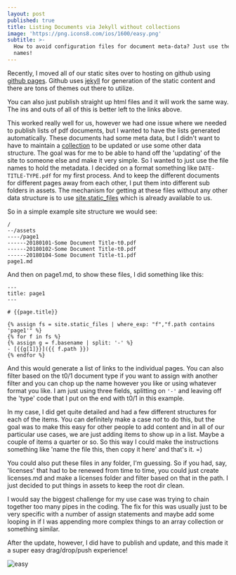```yaml
---
layout: post
published: true
title: Listing Documents via Jekyll without collections
image: 'https://png.icons8.com/ios/1600/easy.png'
subtitle: >-
  How to avoid configuration files for document meta-data? Just use the file
  names!
---
```

Recently, I moved all of our static sites over to hosting on github using [github pages](https://pages.github.com/). Github uses [jekyll](https://jekyllrb.com/docs/home/) for generation of the static content and there are tons of themes out there to utilize.

You can also just publish straight up html files and it will work the same way. The ins and outs of all of this is better left to the links above.

This worked really well for us, however we had one issue where we needed to publish lists of pdf documents, but I wanted to have the lists generated automatically. These documents had some meta data, but I didn't want to have to maintain a [collection](https://jekyllrb.com/docs/collections/) to be updated or use some other data structure. The goal was for me to be able to hand off the 'updating' of the site to someone else and make it very simple. So I wanted to just use the file names to hold the metadata. I decided on a format something like `DATE-TITLE-TYPE.pdf` for my first process. And to keep the different documents for different pages away from each other, I put them into different sub folders in assets. The mechanism for getting at these files without any other data structure is to use [site.static_files](https://jekyllrb.com/docs/static-files/) which is already available to us.

So in a simple example site structure we would see:
```
/
--/assets
----/page1
------20180101-Some Document Title-t0.pdf
------20180102-Some Document Title-t0.pdf
------20180104-Some Document Title-t1.pdf
page1.md
```

And then on page1.md, to show these files, I did something like this:

```
---
title: page1
---

# {{page.title}}

{% assign fs = site.static_files | where_exp: "f","f.path contains 'page1'" %}
{% for f in fs %}
{% assign g = f.basename | split: '-' %}
- [{{g[1]}}]({{ f.path }})
{% endfor %}

```

And this would generate a list of links to the individual pages. You can also filter based on the t0/1 document type if you want to assign with another filter and you can chop up the name however you like or using whatever format you like. I am just using three fields, splitting on `'-'` and leaving off the 'type' code that I put on the end with t0/1 in this example.

In my case, I did get quite detailed and had a few different structures for each of the items. You can definitely make a case *not* to do this, but the goal was to make this easy for other people to add content and in all of our particular use cases, we are just adding items to show up in a list. Maybe a couple of items a quarter or so. So this way I could make the instructions something like 'name the file this, then copy it here' and that's it. =)

You could also put these files in any folder, I'm guessing. So if you had, say, 'licenses' that had to be renewed from time to time, you could just create licenses.md and make a licenses folder and filter based on that in the path. I just decided to put things in assets to keep the root dir clean.

I would say the biggest challenge for my use case was trying to chain together too many pipes in the coding. The fix for this was usually just to be very specific with a number of assign statements and maybe add some looping in if I was appending more complex things to an array collection or something similar.

After the update, however, I did have to publish and update, and this made it a super easy drag/drop/push experience!

![easy](https://static1.squarespace.com/static/564e0683e4b094eaa9d90b4b/t/58ee95a9f7e0abff4db166fb/1492030892939/)